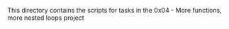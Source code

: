 This directory contains the scripts for tasks in the 0x04 - More functions, more nested loops project
